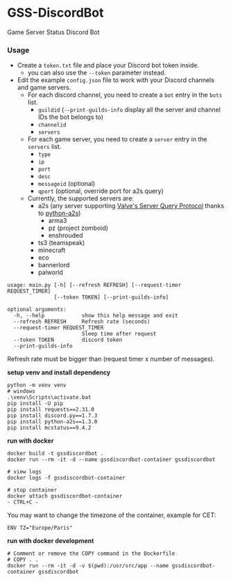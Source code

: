 # GSS-DiscordBot
Game Server Status Discord Bot

### Usage

* Create a `token.txt` file and place your Discord bot token inside.
  * you can also use the `--token` parameter instead.
* Edit the example `config.json` file to work with your Discord channels and game servers.
  * For each discord channel, you need to create a `bot` entry in the `bots` list.
    * `guildid` (`--print-guilds-info` display all the server and channel IDs the bot belongs to)
    * `channelid`
    * `servers`
  * For each game server, you need to create a `server` entry in the `servers` list.
    * `type`
    * `ip`
    * `port`
    * `desc`
    * `messageid` (optional)
    * `qport` (optional, override port for a2s query)
  * Currently, the supported servers are:
    * a2s (any server supporting [Valve's Server Query Protocol](https://developer.valvesoftware.com/wiki/Server_queries)
    thanks to [python-a2s](https://github.com/Yepoleb/python-a2s))
      * arma3
      * pz (project zomboid)
      * enshrouded
    * ts3 (teamspeak)
    * minecraft
    * eco
    * bannerlord
    * palworld

```
usage: main.py [-h] [--refresh REFRESH] [--request-timer REQUEST_TIMER]
               [--token TOKEN] [--print-guilds-info]

optional arguments:
  -h, --help            show this help message and exit
  --refresh REFRESH     Refresh rate (seconds)
  --request-timer REQUEST_TIMER
                        Sleep time after request
  --token TOKEN         discord token
  --print-guilds-info

```
Refresh rate must be bigger than (request timer x number of messages).


**setup venv and install dependency**
```
python -m venv venv
# windows
.\venv\Scripts\activate.bat
pip install -U pip
pip install requests==2.31.0
pip install discord.py==1.7.3
pip install python-a2s==1.3.0
pip install mcstatus==9.4.2
```

**run with docker**
```
docker build -t gssdiscordbot .
docker run --rm -it -d --name gssdiscordbot-container gssdiscordbot

# view logs
docker logs -f gssdiscordbot-container

# stop container
docker attach gssdiscordbot-container
- CTRL+C -
```
You may want to change the timezone of the container, example for CET:
```
ENV TZ="Europe/Paris"
```

**run with docker development**
```
# Comment or remove the COPY command in the Dockerfile
# COPY . .
docker run --rm -it -d -v $(pwd):/usr/src/app --name gssdiscordbot-container gssdiscordbot
```
